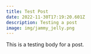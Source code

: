 ```yaml
---
title: Test Post
date: 2022-11-30T17:19:20.601Z
description: Testing a post
image: img/jammy_jelly.png
---
```

This is a testing body for a post.